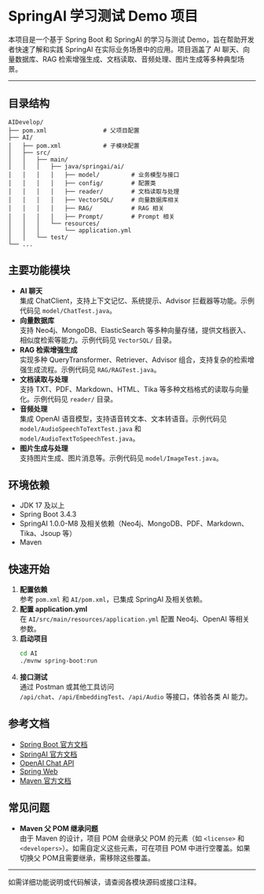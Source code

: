 # SpringAI 学习测试 Demo 项目

本项目是一个基于 Spring Boot 和 SpringAI 的学习与测试 Demo，旨在帮助开发者快速了解和实践 SpringAI 在实际业务场景中的应用。项目涵盖了 AI 聊天、向量数据库、RAG 检索增强生成、文档读取、音频处理、图片生成等多种典型场景。

---

## 目录结构

```
AIDevelop/
├── pom.xml                # 父项目配置
├── AI/
│   ├── pom.xml            # 子模块配置
│   ├── src/
│   │   ├── main/
│   │   │   ├── java/springai/ai/
│   │   │   │   ├── model/         # 业务模型与接口
│   │   │   │   ├── config/        # 配置类
│   │   │   │   ├── reader/        # 文档读取与处理
│   │   │   │   ├── VectorSQL/     # 向量数据库相关
│   │   │   │   ├── RAG/           # RAG 相关
│   │   │   │   ├── Prompt/        # Prompt 相关
│   │   │   └── resources/
│   │   │       └── application.yml
│   │   └── test/
└── ...
```

## 主要功能模块

- **AI 聊天**  
  集成 ChatClient，支持上下文记忆、系统提示、Advisor 拦截器等功能。示例代码见 `model/ChatTest.java`。
- **向量数据库**  
  支持 Neo4j、MongoDB、ElasticSearch 等多种向量存储，提供文档嵌入、相似度检索等能力。示例代码见 `VectorSQL/` 目录。
- **RAG 检索增强生成**  
  实现多种 QueryTransformer、Retriever、Advisor 组合，支持复杂的检索增强生成流程。示例代码见 `RAG/RAGTest.java`。
- **文档读取与处理**  
  支持 TXT、PDF、Markdown、HTML、Tika 等多种文档格式的读取与向量化。示例代码见 `reader/` 目录。
- **音频处理**  
  集成 OpenAI 语音模型，支持语音转文本、文本转语音。示例代码见 `model/AudioSpeechToTextTest.java` 和 `model/AudioTextToSpeechTest.java`。
- **图片生成与处理**  
  支持图片生成、图片消息等。示例代码见 `model/ImageTest.java`。

## 环境依赖

- JDK 17 及以上
- Spring Boot 3.4.3
- SpringAI 1.0.0-M8 及相关依赖（Neo4j、MongoDB、PDF、Markdown、Tika、Jsoup 等）
- Maven

## 快速开始

1. **配置依赖**  
   参考 `pom.xml` 和 `AI/pom.xml`，已集成 SpringAI 及相关依赖。
2. **配置 application.yml**  
   在 `AI/src/main/resources/application.yml` 配置 Neo4j、OpenAI 等相关参数。
3. **启动项目**  
   ```sh
   cd AI
   ./mvnw spring-boot:run
   ```
4. **接口测试**  
   通过 Postman 或其他工具访问 `/api/chat`、`/api/EmbeddingTest`、`/api/Audio` 等接口，体验各类 AI 能力。

## 参考文档

- [Spring Boot 官方文档](https://spring.io/projects/spring-boot)
- [SpringAI 官方文档](https://docs.spring.io/spring-ai/reference/)
- [OpenAI Chat API](https://docs.spring.io/spring-ai/reference/api/chat/openai-chat.html)
- [Spring Web](https://docs.spring.io/spring-boot/3.4.3/reference/web/servlet.html)
- [Maven 官方文档](https://maven.apache.org/guides/index.html)

## 常见问题

- **Maven 父 POM 继承问题**  
  由于 Maven 的设计，项目 POM 会继承父 POM 的元素（如 `<license>` 和 `<developers>`）。如需自定义这些元素，可在项目 POM 中进行空覆盖。如果切换父 POM且需要继承，需移除这些覆盖。

---

如需详细功能说明或代码解读，请查阅各模块源码或接口注释。
